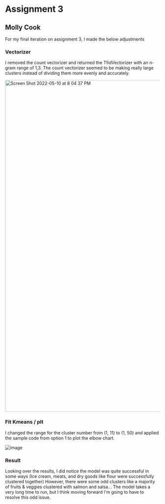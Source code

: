<h1> Assignment 3 </h1>
<h2> Molly Cook </h2> 

<p>For my final iteration on assignment 3, I made the below adjustments</p>

<h3>Vectorizer </h3> 
<p>I removed the count vectorizer and returned the TfidVectorizer with an n-gram range of 1,3. The count vectorizer seemed to be making really large clusters instead of dividing them more evenly and accurately. </p>
<img width="1075" alt="Screen Shot 2022-05-10 at 8 04 37 PM" src="https://user-images.githubusercontent.com/86888346/167744211-c65015ad-5f07-433b-af03-1fd559931046.png">


<h3> Fit Kmeans / plt </h3> 
<p>I changed the range for the cluster number from (1, 11) to (1, 50) and applied the sample code from option 1 to plot the elbow chart.</p>

![image](https://user-images.githubusercontent.com/86888346/166617454-27265c3d-997b-4843-8804-1a4a289a4684.png)

<h3>Result</h3>
<p>Looking over the results, I did notice the model was quite successful in some ways (Ice cream, meats, and dry goods like flour were successfully clustered together) However, there were some odd clusters like a majority of fruits & veggies clustered with salmon and salsa... The model takes a very long time to run, but I think moving forward I'm going to have to resolve this odd issue.</p>
